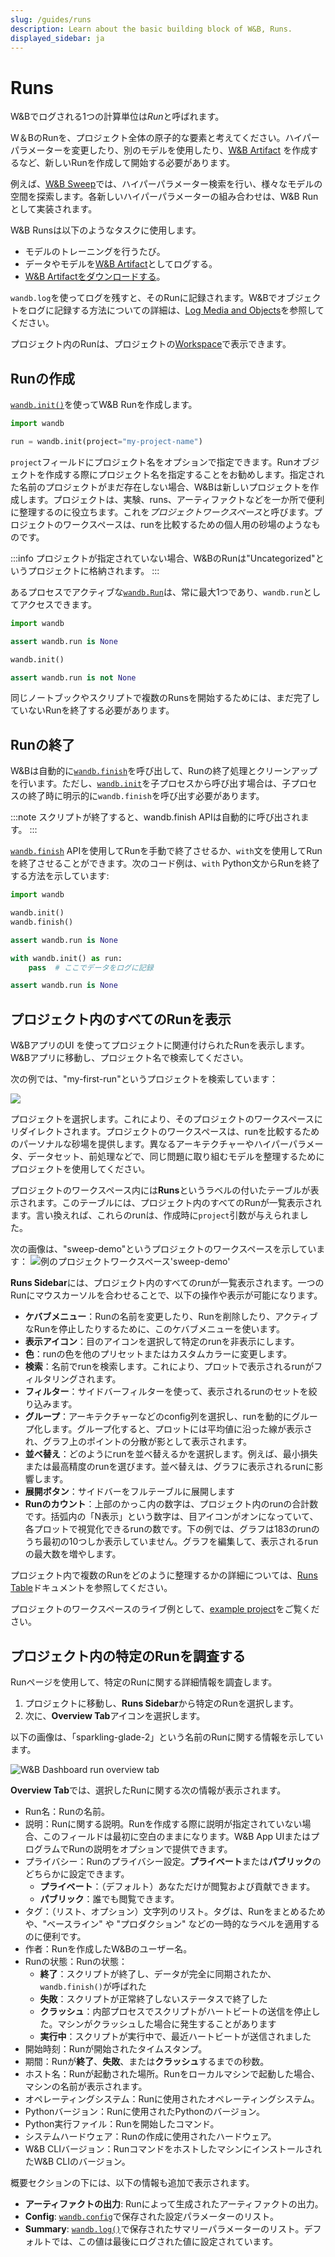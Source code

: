 ```yaml
---
slug: /guides/runs
description: Learn about the basic building block of W&B, Runs.
displayed_sidebar: ja
---
```

# Runs

W&Bでログされる1つの計算単位は*Run*と呼ばれます。 

W＆BのRunを、プロジェクト全体の原子的な要素と考えてください。ハイパーパラメーターを変更したり、別のモデルを使用したり、[W&B Artifact](../artifacts/intro.md) を作成するなど、新しいRunを作成して開始する必要があります。

例えば、[W&B Sweep](../sweeps/intro.md)では、ハイパーパラメーター検索を行い、様々なモデルの空間を探索します。各新しいハイパーパラメーターの組み合わせは、W&B Runとして実装されます。

W&B Runsは以下のようなタスクに使用します。

* モデルのトレーニングを行うたび。
* データやモデルを[W&B Artifact](../artifacts/intro.md)としてログする。
* [W&B Artifactをダウンロードする](../artifacts/download-and-use-an-artifact.md)。

`wandb.log`を使ってログを残すと、そのRunに記録されます。W&Bでオブジェクトをログに記録する方法についての詳細は、[Log Media and Objects](../track/log/intro.md)を参照してください。

プロジェクト内のRunは、プロジェクトの[Workspace](#view-runs)で表示できます。

## Runの作成

[`wandb.init()`](../../ref/python/init.md)を使ってW&B Runを作成します。

```python
import wandb

run = wandb.init(project="my-project-name")
```
`project`フィールドにプロジェクト名をオプションで指定できます。Runオブジェクトを作成する際にプロジェクト名を指定することをお勧めします。指定された名前のプロジェクトがまだ存在しない場合、W&Bは新しいプロジェクトを作成します。プロジェクトは、実験、runs、アーティファクトなどを一か所で便利に整理するのに役立ちます。これを*プロジェクトワークスペース*と呼びます。プロジェクトのワークスペースは、runを比較するための個人用の砂場のようなものです。

:::info
プロジェクトが指定されていない場合、W&BのRunは"Uncategorized"というプロジェクトに格納されます。
:::

あるプロセスでアクティブな[`wandb.Run`](../../ref/python/run.md)は、常に最大1つであり、`wandb.run`としてアクセスできます。

```python
import wandb

assert wandb.run is None

wandb.init()

assert wandb.run is not None
```

同じノートブックやスクリプトで複数のRunsを開始するためには、まだ完了していないRunを終了する必要があります。

## Runの終了
W&Bは自動的に[`wandb.finish`](../../ref/python/finish.md)を呼び出して、Runの終了処理とクリーンアップを行います。ただし、[`wandb.init`](../../ref/python/init.md)を子プロセスから呼び出す場合は、子プロセスの終了時に明示的に`wandb.finish`を呼び出す必要があります。

:::note
スクリプトが終了すると、wandb.finish APIは自動的に呼び出されます。
:::

[`wandb.finish`](../../ref/python/finish.md) APIを使用してRunを手動で終了させるか、`with`文を使用してRunを終了させることができます。次のコード例は、`with` Python文からRunを終了する方法を示しています:

```python
import wandb

wandb.init()
wandb.finish()

assert wandb.run is None

with wandb.init() as run:
    pass  # ここでデータをログに記録

assert wandb.run is None
```


## プロジェクト内のすべてのRunを表示
W&BアプリのUI を使ってプロジェクトに関連付けられたRunを表示します。W&Bアプリに移動し、プロジェクト名で検索してください。

次の例では、"my-first-run"というプロジェクトを検索しています：

![](/images/runs/search_run_name_landing_page.png)

プロジェクトを選択します。これにより、そのプロジェクトのワークスペースにリダイレクトされます。プロジェクトのワークスペースは、runを比較するためのパーソナルな砂場を提供します。異なるアーキテクチャーやハイパーパラメータ、データセット、前処理などで、同じ問題に取り組むモデルを整理するためにプロジェクトを使用してください。

プロジェクトのワークスペース内には**Runs**というラベルの付いたテーブルが表示されます。このテーブルには、プロジェクト内のすべてのRunが一覧表示されます。言い換えれば、これらのrunは、作成時に`project`引数が与えられました。

次の画像は、"sweep-demo"というプロジェクトのワークスペースを示しています：
![例のプロジェクトワークスペース'sweep-demo'](/images/app_ui/workspace_tab_example.png)

**Runs Sidebar**には、プロジェクト内のすべてのrunが一覧表示されます。一つのRunにマウスカーソルを合わせることで、以下の操作や表示が可能になります。

* **ケバブメニュー**：Runの名前を変更したり、Runを削除したり、アクティブなRunを停止したりするために、このケバブメニューを使います。
* **表示アイコン**：目のアイコンを選択して特定のrunを非表示にします。
* **色**：runの色を他のプリセットまたはカスタムカラーに変更します。
* **検索**：名前でrunを検索します。これにより、プロットで表示されるrunがフィルタリングされます。
* **フィルター**：サイドバーフィルターを使って、表示されるrunのセットを絞り込みます。
* **グループ**：アーキテクチャーなどのconfig列を選択し、runを動的にグループ化します。グループ化すると、プロットには平均値に沿った線が表示され、グラフ上のポイントの分散が影として表示されます。
* **並べ替え**：どのようにrunを並べ替えるかを選択します。例えば、最小損失または最高精度のrunを選びます。並べ替えは、グラフに表示されるrunに影響します。
* **展開ボタン**：サイドバーをフルテーブルに展開します
* **Runのカウント**：上部のかっこ内の数字は、プロジェクト内のrunの合計数です。括弧内の「N表示」という数字は、目アイコンがオンになっていて、各プロットで視覚化できるrunの数です。下の例では、グラフは183のrunのうち最初の10つしか表示していません。グラフを編集して、表示されるrunの最大数を増やします。

プロジェクト内で複数のRunをどのように整理するかの詳細については、[Runs Table](../app/features/runs-table.md)ドキュメントを参照してください。

プロジェクトのワークスペースのライブ例として、[example project](https://app.wandb.ai/example-team/sweep-demo)をご覧ください。

<!-- ### runの検索

サイドバーで特定のrunを名前で検索します。正規表現を使って表示されるrunを絞り込むことができます。検索ボックスは、グラフに表示されるrunに影響します。以下に例を示します。

![](/images/app_ui/project_page_search_for_runs.gif)

### runのフィルタリング

### runの整理 -->
## プロジェクト内の特定のRunを調査する

Runページを使用して、特定のRunに関する詳細情報を調査します。

1. プロジェクトに移動し、**Runs Sidebar**から特定のRunを選択します。
2. 次に、**Overview Tab**アイコンを選択します。

以下の画像は、「sparkling-glade-2」という名前のRunに関する情報を示しています。

![W&B Dashboard run overview tab](/images/app_ui/wandb_run_overview_page.png)

**Overview Tab**では、選択したRunに関する次の情報が表示されます。

* Run名：Runの名前。
* 説明：Runに関する説明。Runを作成する際に説明が指定されていない場合、このフィールドは最初に空白のままになります。W&B App UIまたはプログラムでRunの説明をオプションで提供できます。
* プライバシー：Runのプライバシー設定。**プライベート**または**パブリック**のどちらかに設定できます。
    * **プライベート**：（デフォルト）あなただけが閲覧および貢献できます。
    * **パブリック**：誰でも閲覧できます。
* タグ：（リスト、オプション）文字列のリスト。タグは、Runをまとめるためや、"ベースライン" や "プロダクション" などの一時的なラベルを適用するのに便利です。
* 作者：Runを作成したW&Bのユーザー名。
* Runの状態：Runの状態：
  * **終了**：スクリプトが終了し、データが完全に同期されたか、`wandb.finish()`が呼ばれた
  * **失敗**：スクリプトが正常終了しないステータスで終了した
  * **クラッシュ**：内部プロセスでスクリプトがハートビートの送信を停止した。マシンがクラッシュした場合に発生することがあります
  * **実行中**：スクリプトが実行中で、最近ハートビートが送信されました
* 開始時刻：Runが開始されたタイムスタンプ。
* 期間：Runが**終了**、**失敗**、または**クラッシュ**するまでの秒数。
* ホスト名：Runが起動された場所。Runをローカルマシンで起動した場合、マシンの名前が表示されます。
* オペレーティングシステム：Runに使用されたオペレーティングシステム。
* Pythonバージョン：Runに使用されたPythonのバージョン。
* Python実行ファイル：Runを開始したコマンド。
* システムハードウェア：Runの作成に使用されたハードウェア。
* W&B CLIバージョン：RunコマンドをホストしたマシンにインストールされたW&B CLIのバージョン。

<!-- :::info

ページ自体を公開しても、Pythonの詳細はプライベートのままです。

::: -->

概要セクションの下には、以下の情報も追加で表示されます。

* **アーティファクトの出力**: Runによって生成されたアーティファクトの出力。
* **Config**: [`wandb.config`](../../guides/track/config.md)で保存された設定パラメーターのリスト。
* **Summary**: [`wandb.log()`](../../guides/track/log/intro.md)で保存されたサマリーパラメーターのリスト。デフォルトでは、この値は最後にログされた値に設定されています。